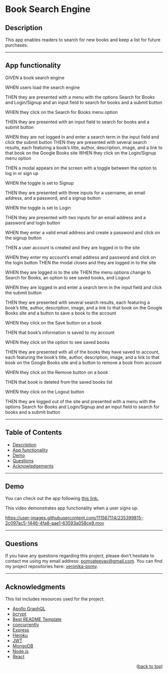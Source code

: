 # Book Search Engine

## Description

This app enables readers to search for new books and keep a list for future purchases. 

---

## App functionality

GIVEN a book search engine

WHEN users load the search engine

THEN they are presented with a menu with the options Search for Books and Login/Signup and an input field to search for books and a submit button

WHEN they click on the Search for Books menu option

THEN they are presented with an input field to search for books and a submit button

WHEN they are not logged in and enter a search term in the input field and click the submit button
THEN they are presented with several search results, each featuring a book’s title, author, description, image, and a link to that book on the Google Books site
WHEN they click on the Login/Signup menu option

THEN a modal appears on the screen with a toggle between the option to log in or sign up

WHEN the toggle is set to Signup

THEN they are presented with three inputs for a username, an email address, and a password, and a signup button

WHEN the toggle is set to Login

THEN they are presented with two inputs for an email address and a password and login button

WHEN they enter a valid email address and create a password and click on the signup button

THEN a user account is created and they are logged in to the site

WHEN they enter my account’s email address and password and click on the login button
THEN the modal closes and they are logged in to the site

WHEN they are logged in to the site
THEN the menu options change to Search for Books, an option to see saved books, and Logout

WHEN they are logged in and enter a search term in the input field and click the submit button

THEN they are presented with several search results, each featuring a book’s title, author, description, image, and a link to that book on the Google Books site and a button to save a book to the account

WHEN they click on the Save button on a book

THEN that book’s information is saved to my account

WHEN they click on the option to see saved books

THEN they are presented with all of the books they have saved to account, each featuring the book’s title, author, description, image, and a link to that book on the Google Books site and a button to remove a book from account

WHEN they click on the Remove button on a book

THEN that book is deleted from the saved books list

WHEN they click on the Logout button

THEN they are logged out of the site and presented with a menu with the options Search for Books and Login/Signup and an input field to search for books and a submit button  

---

## Table of Contents

  <ul>
    <li>
      <a href="#description">Description</a>
    </li>
    <li>
      <a href="#app-functionality">App functionality</a>
    </li>
    <li>
      <a href="#demo">Demo</a>
    </li>
    <li>
        <a href="#questions">Questions</a>
    </li>
    <li>
        <a href="#acknowledgments">Acknowledgements</a>
    </li>
  </ul>

---

## Demo

You can check out the app following [this link.]()

This video demonstrates app functionality when a user signs up.

https://user-images.githubusercontent.com/111567114/235399815-2c097ac5-1446-4fa8-aae1-63593a058ce9.mov

---

## Questions

If you have any questions regarding this project, please don't hesitate to contact me using my email address: pomyateevav@gmail.com. You can find my project repositories here: [veronika-pomy](https://github.com/veronika-pomy?tab=repositories).

---

## Acknowledgments

This list includes resources used for the project.

- [Apollo GraphQL](https://www.apollographql.com/docs/)
- [bcrypt](https://www.npmjs.com/package/bcrypt)
- [Best README Template](https://github.com/othneildrew/Best-README-Template/blob/master/README.md)
- [concurrently](https://www.npmjs.com/package/concurrently)
- [Express](https://expressjs.com/)
- [Heroku](https://devcenter.heroku.com/)
- [JWT](https://jwt.io/)
- [MongoDB](https://www.mongodb.com/)
- [Node.js](https://nodejs.org/en/)
- [React](https://react.dev/)

<p align="right">(<a href="#book-search-engine">back to top</a>)</p>
